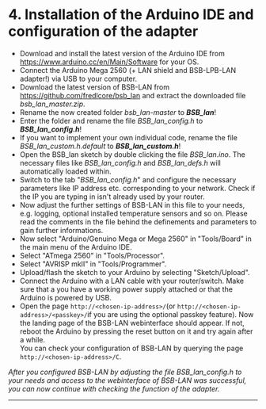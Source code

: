 # 4. Installation of the Arduino IDE and configuration of the adapter #  
   
- Download and install the latest version of the Arduino IDE from https://www.arduino.cc/en/Main/Software for your OS.  
- Connect the Arduino Mega 2560 (+ LAN shield and BSB-LPB-LAN adapter!) via USB to your computer.  
- Download the latest version of BSB-LAN from https://github.com/fredlcore/bsb_lan and extract the downloaded file *bsb_lan_master.zip*.  
- Rename the now created folder *bsb_lan-master* to ***BSB_lan***!  
- Enter the folder and rename the file *BSB_lan_config.h* to ***BSB_lan_config.h***!  
- If you want to implement your own individual code, rename the file *BSB_lan_custom.h.default* to ***BSB_lan_custom.h***!  
- Open the BSB_lan sketch by double clicking the file *BSB_lan.ino*. The necessary files like *BSB_lan_config.h* and *BSB_lan_defs.h* will automatically loaded within.  
- Switch to the tab "*BSB_lan_config.h*" and configure the necessary parameters like IP address etc. corresponding to your network. Check if the IP you are typing in isn't already used by your router.  
- Now adjust the further settings of BSB-LAN in this file to your needs, e.g. logging, optional installed temperature sensors and so on. Please read the comments in the file behind the definements and parameters to gain further informations.  
- Now select "Arduino/Genuino Mega or Mega 2560" in "Tools/Board" in the main menu of the Arduino IDE.  
- Select "ATmega 2560" in "Tools/Processor".  
- Select "AVRISP mkII" in "Tools/Programmer".  
- Upload/flash the sketch to your Arduino by selecting "Sketch/Upload".  
- Connect the Arduino with a LAN cable with your router/switch. Make sure that a you have a working power supply attached or that the Arduino is powered by USB.    
- Open the page `http://<chosen-ip-address>/`(or `http://<chosen-ip-address>/<passkey>/`if you are using the optional passkey feature). Now the landing page of the BSB-LAN webinterface should appear. If not, reboot the Arduino by pressing the reset button on it and try again after a while.  
You can check your configuration of BSB-LAN by querying the page `http://<chosen-ip-address>/C`.  
   
*After you configured BSB-LAN by adjusting the file BSB_lan_config.h to your needs and access to the webinterface of BSB-LAN was successful, you can now continue with checking the function of the adapter.*  
   
--- 
